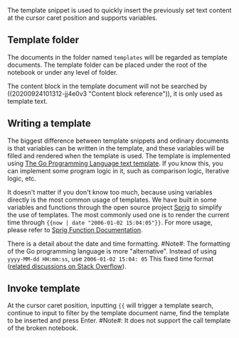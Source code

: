 The template snippet is used to quickly insert the previously set text content at the cursor caret position and supports variables.

## Template folder

The documents in the folder named `templates` will be regarded as template documents. The template folder can be placed under the root of the notebook or under any level of folder.

The content block in the template document will not be searched by ((20200924101312-jj4e0v3 "Content block reference")), it is only used as template text.

## Writing a template

The biggest difference between template snippets and ordinary documents is that variables can be written in the template, and these variables will be filled and rendered when the template is used. The template is implemented using [The Go Programming Language text template](https://golang.org/pkg/text/template/). If you know this, you can implement some program logic in it, such as comparison logic, Iterative logic, etc.

It doesn't matter if you don't know too much, because using variables directly is the most common usage of templates. We have built in some variables and functions through the open source project [Sprig](https://github.com/Masterminds/sprig) to simplify the use of templates. The most commonly used one is to render the current time through `{{now | date "2006-01-02 15:04:05"}}`. For more usage, please refer to [Sprig Function Documentation](http://masterminds.github.io/sprig/).

There is a detail about the date and time formatting. #Note#: The formatting of the Go programming language is more "alternative". Instead of using `yyyy-MM-dd HH:mm:ss`, use `2006-01-02 15:04: 05` This fixed time format ([related discussions on Stack Overflow](https://stackoverflow.com/questions/20530327/origin-of-mon-jan-2-150405-mst-2006-in-golang)).

## Invoke template

At the cursor caret position, inputting `{{` will trigger a template search, continue to input to filter by the template document name, find the template to be inserted and press Enter. #Note#: It does not support the call template of the broken notebook.
